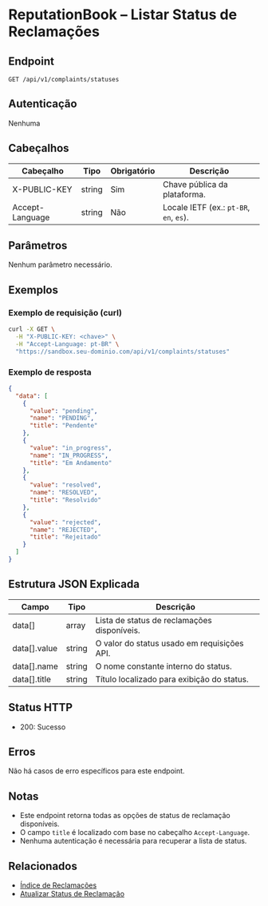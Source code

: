 # ReputationBook – Listar Status de Reclamações

## Endpoint

```
GET /api/v1/complaints/statuses
```

## Autenticação

Nenhuma

## Cabeçalhos

| Cabeçalho        | Tipo   | Obrigatório | Descrição |
| ---------------- | ------ | ----------- | --------- |
| X-PUBLIC-KEY     | string | Sim         | Chave pública da plataforma. |
| Accept-Language  | string | Não         | Locale IETF (ex.: `pt-BR`, `en`, `es`). |

## Parâmetros

Nenhum parâmetro necessário.

## Exemplos

### Exemplo de requisição (curl)

```bash
curl -X GET \
  -H "X-PUBLIC-KEY: <chave>" \
  -H "Accept-Language: pt-BR" \
  "https://sandbox.seu-dominio.com/api/v1/complaints/statuses"
```

### Exemplo de resposta

```json
{
  "data": [
    {
      "value": "pending",
      "name": "PENDING",
      "title": "Pendente"
    },
    {
      "value": "in_progress",
      "name": "IN_PROGRESS",
      "title": "Em Andamento"
    },
    {
      "value": "resolved",
      "name": "RESOLVED",
      "title": "Resolvido"
    },
    {
      "value": "rejected",
      "name": "REJECTED",
      "title": "Rejeitado"
    }
  ]
}
```

## Estrutura JSON Explicada

| Campo        | Tipo    | Descrição |
| ------------ | ------- | --------- |
| data[]       | array   | Lista de status de reclamações disponíveis. |
| data[].value | string  | O valor do status usado em requisições API. |
| data[].name  | string  | O nome constante interno do status. |
| data[].title | string  | Título localizado para exibição do status. |

## Status HTTP

- 200: Sucesso

## Erros

Não há casos de erro específicos para este endpoint.

## Notas

- Este endpoint retorna todas as opções de status de reclamação disponíveis.
- O campo `title` é localizado com base no cabeçalho `Accept-Language`.
- Nenhuma autenticação é necessária para recuperar a lista de status.

## Relacionados

- [Índice de Reclamações](ComplaintIndex.md)
- [Atualizar Status de Reclamação](ComplaintUpdateStatus.md)

